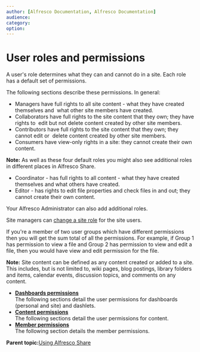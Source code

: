 ```yaml
---
author: [Alfresco Documentation, Alfresco Documentation]
audience: 
category: 
option: 
---
```


# User roles and permissions

A user's role determines what they can and cannot do in a site. Each role has a default set of permissions.

The following sections describe these permissions. In general:

-   Managers have full rights to all site content - what they have created themselves and  what other site members have created.
-   Collaborators have full rights to the site content that they own; they have rights to  edit but not delete content created by other site members.
-   Contributors have full rights to the site content that they own; they cannot edit or  delete content created by other site members.
-   Consumers have view-only rights in a site: they cannot create their own content.

**Note:** As well as these four default roles you might also see additional roles in different places in Alfresco Share.

-   Coordinator - has full rights to all content - what they have created themselves and what others have created.
-   Editor - has rights to edit file properties and check files in and out; they cannot create their own content.

Your Alfresco Administrator can also add additional roles.

Site managers can [change a site role](../tasks/members-change-role.md) for the site users.

If you're a member of two user groups which have different permissions then you will get the sum total of all the permissions. For example, if Group 1 has permission to view a file and Group 2 has permission to view and edit a file, then you would have view and edit permission for the file.

**Note:** Site content can be defined as any content created or added to a site. This includes, but is not limited to, wiki pages, blog postings, library folders and items, calendar events, discussion topics, and comments on any content.

-   **[Dashboards permissions](../references/permissions_share_other.md)**  
The following sections detail the user permissions for dashboards \(personal and site\) and dashlets.
-   **[Content permissions](../references/permissions_share_components.md)**  
The following sections detail the user permissions for content.
-   **[Member permissions](../references/permissions-cloud-members.md)**  
The following section details the member permissions.

**Parent topic:**[Using Alfresco Share](../topics/sh-uh-welcome.md)


